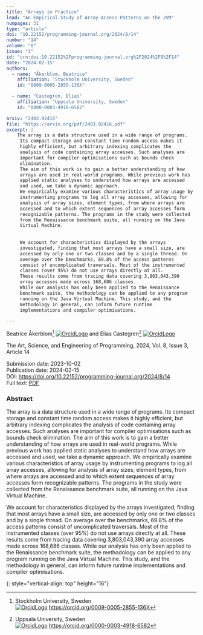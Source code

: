 ```yaml
---
title: "Arrays in Practice"
lead: "An Empirical Study of Array Access Patterns on the JVM"
numpages: 31
type: "article"
doi: "10.22152/programming-journal.org/2024/8/14"
number: "14"
volume: "8"
issue: "3"
id: "urn:doi:10.22152%2Fprogramming-journal.org%2F2024%2F8%2F14"
date: "2024-02-15"
authors: 
  - name: "Åkerblom, Beatrice"
    affiliation: "Stockholm University, Sweden"
    id: "0009-0005-2855-136X"

  - name: "Castegren, Elias"
    affiliation: "Uppsala University, Sweden"
    id: "0000-0003-4918-6582"

arxiv: "2403.02416"
file: "https://arxiv.org/pdf/2403.02416.pdf"
excerpt: |
    The array is a data structure used in a wide range of programs.
     Its compact storage and constant time random access makes it
     highly efficient, but arbitrary indexing complicates the
     analysis of code containing array accesses. Such analyses are
     important for compiler optimisations such as bounds check
     elimination.
     The aim of this work is to gain a better understanding of how
     arrays are used in real-world programs. While previous work has
     applied static analyses to understand how arrays are accessed
     and used, we take a dynamic approach.
     We empirically examine various characteristics of array usage by
     instrumenting programs to log all array accesses, allowing for
     analysis of array sizes, element types, from where arrays are
     accessed and to which extent sequences of array accesses form
     recognizable patterns. The programs in the study were collected
     from the Renaissance benchmark suite, all running on the Java
     Virtual Machine.
    
    
     We account for characteristics displayed by the arrays
     investigated, finding that most arrays have a small size, are
     accessed by only one or two classes and by a single thread. On
     average over the benchmarks, 69.8% of the access patterns
     consist of uncomplicated traversals. Most of the instrumented
     classes (over 95%) do not use arrays directly at all.
     These results come from tracing data covering 3,803,043,390
     array accesses made across 168,686 classes.
     While our analysis has only been applied to the Renaissance
     benchmark suite, the methodology can be applied to any program
     running on the Java Virtual Machine. This study, and the
     methodology in general, can inform future runtime
     implementations and compiler optimisations.

---
```

Beatrice Åkerblom[^1] [![OrcidLogo]](https://orcid.org/0009-0005-2855-136X) and Elias Castegren[^2] [![OrcidLogo]](https://orcid.org/0000-0003-4918-6582)

The Art, Science, and Engineering of Programming, 2024, Vol. 8, Issue 3, Article 14

Submission date: 2023-10-02  
Publication date: 2024-02-15  
DOI: <https://doi.org/10.22152/programming-journal.org/2024/8/14>  
Full text: [PDF](https://arxiv.org/pdf/2403.02416.pdf)  


### Abstract

The array is a data structure used in a wide range of programs.
 Its compact storage and constant time random access makes it
 highly efficient, but arbitrary indexing complicates the
 analysis of code containing array accesses. Such analyses are
 important for compiler optimisations such as bounds check
 elimination.
 The aim of this work is to gain a better understanding of how
 arrays are used in real-world programs. While previous work has
 applied static analyses to understand how arrays are accessed
 and used, we take a dynamic approach.
 We empirically examine various characteristics of array usage by
 instrumenting programs to log all array accesses, allowing for
 analysis of array sizes, element types, from where arrays are
 accessed and to which extent sequences of array accesses form
 recognizable patterns. The programs in the study were collected
 from the Renaissance benchmark suite, all running on the Java
 Virtual Machine.


 We account for characteristics displayed by the arrays
 investigated, finding that most arrays have a small size, are
 accessed by only one or two classes and by a single thread. On
 average over the benchmarks, 69.8% of the access patterns
 consist of uncomplicated traversals. Most of the instrumented
 classes (over 95%) do not use arrays directly at all.
 These results come from tracing data covering 3,803,043,390
 array accesses made across 168,686 classes.
 While our analysis has only been applied to the Renaissance
 benchmark suite, the methodology can be applied to any program
 running on the Java Virtual Machine. This study, and the
 methodology in general, can inform future runtime
 implementations and compiler optimisations.


[^1]: Stockholm University, Sweden  
    [![OrcidLogo]](https://orcid.org/0009-0005-2855-136X) <https://orcid.org/0009-0005-2855-136X>

[^2]: Uppsala University, Sweden  
    [![OrcidLogo]](https://orcid.org/0000-0003-4918-6582) <https://orcid.org/0000-0003-4918-6582>


[OrcidLogo]: /assets/images/orcid.svg "Orcid Logo"
{: style="vertical-align: top" height="16"}
